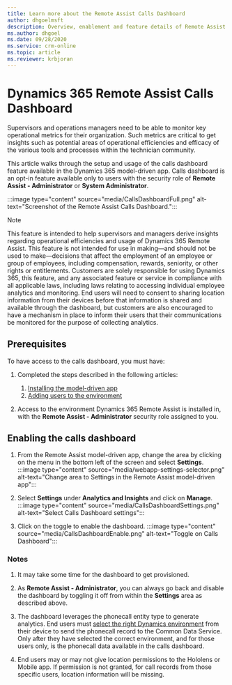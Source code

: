 ```yaml
---
title: Learn more about the Remote Assist Calls Dashboard
author: dhgoelmsft
description: Overview, enablement and feature details of Remote Assist Calls Dashboard
ms.author: dhgoel
ms.date: 09/28/2020
ms.service: crm-online
ms.topic: article
ms.reviewer: krbjoran
---
```


# Dynamics 365 Remote Assist Calls Dashboard

Supervisors and operations managers need to be able to monitor key operational metrics for their organization. Such metrics are critical to get insights such as potential areas of operational efficiencies and efficacy of the various tools and processes within the technician community.

This article walks through the setup and usage of the calls dashboard feature available in the Dynamics 365 model-driven app. Calls dashboard is an opt-in feature available only to users with the security role of **Remote Assist - Administrator** or **System Administrator**.

:::image type="content" source="media/CallsDashboardFull.png" alt-text="Screenshot of the Remote Assist Calls Dashboard.":::

> [!Note]
> This feature is intended to help supervisors and managers derive insights regarding operational efficiencies and usage of Dynamics 365 Remote Assist. This feature is not intended for use in making—and should not be used to make—decisions that affect the employment of an employee or group of employees, including compensation, rewards, seniority, or other rights or entitlements. Customers are solely responsible for using Dynamics 365, this feature, and any associated feature or service in compliance with all applicable laws, including laws relating to accessing individual employee analytics and monitoring. End users will need to consent to sharing location information from their devices before that information is shared and available through the dashboard, but customers are also encouraged to have a mechanism in place to inform their users that their communications be monitored for the purpose of collecting analytics.

## Prerequisites

To have access to the calls dashboard, you must have:

1. Completed the steps described in the following articles:

    1. [Installing the model-driven app](./ra-webapp-install.md)
    2. [Adding users to the environment](./asset-capture-add-users.md#assign-dynamics-365-security-roles)

1. Access to the environment Dynamics 365 Remote Assist is installed in, with the **Remote Assist - Administrator** security role assigned to you.

## Enabling the calls dashboard

1. From the Remote Assist model-driven app, change the area by clicking on the menu in the bottom left of the screen and select **Settings**.
:::image type="content" source="media/webapp-settings-selector.png" alt-text="Change area to Settings in the Remote Assist model-driven app":::

2. Select **Settings** under **Analytics and Insights** and click on **Manage**.
:::image type="content" source="media/CallsDashboardSettings.png" alt-text="Select Calls Dashboard settings":::

3. Click on the toggle to enable the dashboard.
:::image type="content" source="media/CallsDashboardEnable.png" alt-text="Toggle on Calls Dashboard":::

### Notes

1. It may take some time for the dashboard to get provisioned.

1. As **Remote Assist - Administrator**, you can always go back and disable the dashboard by toggling it off from within the **Settings** area as described above.

1. The dashboard leverages the phonecall entity type to generate analytics. End users must [select the right Dynamics environment](./asset-capture-add-users#selecting-the-right-environment-from-the-client-app) from their device to send the phonecall record to the Common Data Service. Only after they have selected the correct environment, and for those users only, is the phonecall data available in the calls dashboard.

1. End users may or may not give location permissions to the Hololens or Mobile app. If permission is not granted, for call records from those specific users, location information will be missing.

